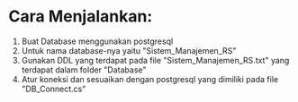 # Cara Menjalankan:
1. Buat Database menggunakan postgresql
2. Untuk nama database-nya yaitu "Sistem_Manajemen_RS"
3. Gunakan DDL yang terdapat pada file "Sistem_Manajemen_RS.txt" yang terdapat dalam folder "Database"
4. Atur koneksi dan sesuaikan dengan postgresql yang dimiliki pada file "DB_Connect.cs"
